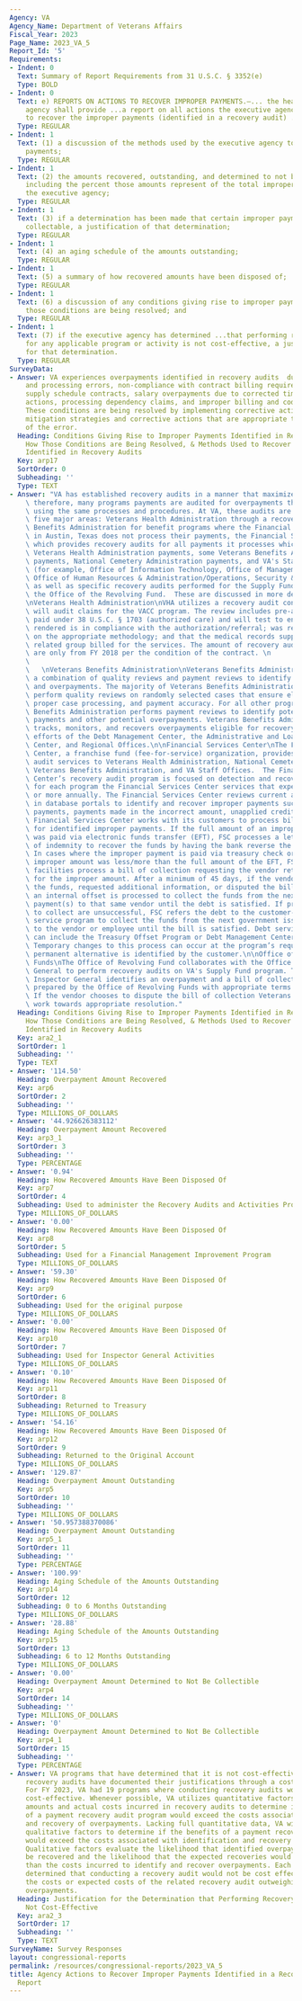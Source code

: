 ```yaml
---
Agency: VA
Agency_Name: Department of Veterans Affairs
Fiscal_Year: 2023
Page_Name: 2023_VA_5
Report_Id: '5'
Requirements:
- Indent: 0
  Text: Summary of Report Requirements from 31 U.S.C. § 3352(e)
  Type: BOLD
- Indent: 0
  Text: e) REPORTS ON ACTIONS TO RECOVER IMPROPER PAYMENTS.—... the head of the executive
    agency shall provide ...a report on all actions the executive agency is taking
    to recover the improper payments (identified in a recovery audit) ..including—
  Type: REGULAR
- Indent: 1
  Text: (1) a discussion of the methods used by the executive agency to recover improper
    payments;
  Type: REGULAR
- Indent: 1
  Text: (2) the amounts recovered, outstanding, and determined to not be collectable,
    including the percent those amounts represent of the total improper payments of
    the executive agency;
  Type: REGULAR
- Indent: 1
  Text: (3) if a determination has been made that certain improper payments are not
    collectable, a justification of that determination;
  Type: REGULAR
- Indent: 1
  Text: (4) an aging schedule of the amounts outstanding;
  Type: REGULAR
- Indent: 1
  Text: (5) a summary of how recovered amounts have been disposed of;
  Type: REGULAR
- Indent: 1
  Text: (6) a discussion of any conditions giving rise to improper payments and how
    those conditions are being resolved; and
  Type: REGULAR
- Indent: 1
  Text: (7) if the executive agency has determined ...that performing recovery audits
    for any applicable program or activity is not cost-effective, a justification
    for that determination.
  Type: REGULAR
SurveyData:
- Answer: VA experiences overpayments identified in recovery audits  due to administrative
    and processing errors, non-compliance with contract billing requirements on federal
    supply schedule contracts, salary overpayments due to corrected timecards or personnel
    actions, processing dependency claims, and improper billing and coding errors.
    These conditions are being resolved by implementing corrective actions utilizing
    mitigation strategies and corrective actions that are appropriate to the severity
    of the error.
  Heading: Conditions Giving Rise to Improper Payments Identified in Recovery Audits,
    How Those Conditions are Being Resolved, & Methods Used to Recover Improper Payments
    Identified in Recovery Audits
  Key: arp17
  SortOrder: 0
  Subheading: ''
  Type: TEXT
- Answer: "VA has established recovery audits in a manner that maximizes efficiency;\
    \ therefore, many programs payments are audited for overpayments that can be recovered\
    \ using the same processes and procedures. At VA, these audits are performed in\
    \ five major areas: Veterans Health Administration through a recovery audit, Veterans\
    \ Benefits Administration for benefit programs where the Financial Services Center\
    \ in Austin, Texas does not process their payments, the Financial Services Center\
    \ which provides recovery audits for all payments it processes which includes\
    \ Veterans Health Administration payments, some Veterans Benefits Administration\
    \ payments, National Cemetery Administration payments, and VA's Staff Offices\
    \ (for example, Office of Information Technology, Office of Management, and the\
    \ Office of Human Resources & Administration/Operations, Security & Preparedness),\
    \ as well as specific recovery audits performed for the Supply Fund payments in\
    \ the Office of the Revolving Fund.  These are discussed in more detail below.\n\
    \nVeterans Health Administration\nVHA utilizes a recovery audit contract, which\
    \ will audit claims for the VACC program. The review includes pre-authorized claims\
    \ paid under 38 U.S.C. § 1703 (authorized care) and will test to ensure the care\
    \ rendered is in compliance with the authorization/referral; was reimbursed based\
    \ on the appropriate methodology; and that the medical records support the diagnostic\
    \ related group billed for the services. The amount of recovery audits being reported\
    \ are only from FY 2018 per the condition of the contract. \n                \
    \                                                                            \
    \   \nVeterans Benefits Administration\nVeterans Benefits Administration uses\
    \ a combination of quality reviews and payment reviews to identify possible duplicates\
    \ and overpayments. The majority of Veterans Benefits Administration programs\
    \ perform quality reviews on randomly selected cases that ensure eligibility determinations,\
    \ proper case processing, and payment accuracy. For all other programs, Veterans\
    \ Benefits Administration performs payment reviews to identify potential duplicate\
    \ payments and other potential overpayments. Veterans Benefits Administration\
    \ tracks, monitors, and recovers overpayments eligible for recovery through combined\
    \ efforts of the Debt Management Center, the Administrative and Loan Accounting\
    \ Center, and Regional Offices.\n\nFinancial Services Center\nThe Financial Services\
    \ Center, a franchise fund (fee-for-service) organization, provides required recovery\
    \ audit services to Veterans Health Administration, National Cemetery Administration,\
    \ Veterans Benefits Administration, and VA Staff Offices.  The Financial Services\
    \ Center’s recovery audit program is focused on detection and recovery of overpayments\
    \ for each program the Financial Services Center services that expends $1 million\
    \ or more annually. The Financial Services Center reviews current and past payments\
    \ in database portals to identify and recover improper payments such as duplicate\
    \ payments, payments made in the incorrect amount, unapplied credits, etc. The\
    \ Financial Services Center works with its customers to process bills of collection\
    \ for identified improper payments. If the full amount of an improper payment\
    \ was paid via electronic funds transfer (EFT), FSC processes a letter of reversal/letter\
    \ of indemnity to recover the funds by having the bank reverse the erroneous transaction.\
    \ In cases where the improper payment is paid via treasury check or where the\
    \ improper amount was less/more than the full amount of the EFT, FSC or VA medical\
    \ facilities process a bill of collection requesting the vendor return the funds\
    \ for the improper amount. After a minimum of 45 days, if the vendor has not returned\
    \ the funds, requested additional information, or disputed the bill of collection,\
    \ an internal offset is processed to collect the funds from the next FSC-issued\
    \ payment(s) to that same vendor until the debt is satisfied. If previous attempts\
    \ to collect are unsuccessful, FSC refers the debt to the customer-preferred debt\
    \ service program to collect the funds from the next government issued payment(s)\
    \ to the vendor or employee until the bill is satisfied. Debt service programs\
    \ can include the Treasury Offset Program or Debt Management Center cross servicing.\
    \ Temporary changes to this process can occur at the program’s request until a\
    \ permanent alternative is identified by the customer.\n\nOffice of Revolving\
    \ Funds\nThe Office of Revolving Fund collaborates with the Office of Inspector\
    \ General to perform recovery audits on VA's Supply Fund program. The Office of\
    \ Inspector General identifies an overpayment and a bill of collection is then\
    \ prepared by the Office of Revolving Funds with appropriate terms of collection.\
    \ If the vendor chooses to dispute the bill of collection Veterans Affairs will\
    \ work towards appropriate resolution."
  Heading: Conditions Giving Rise to Improper Payments Identified in Recovery Audits,
    How Those Conditions are Being Resolved, & Methods Used to Recover Improper Payments
    Identified in Recovery Audits
  Key: ara2_1
  SortOrder: 1
  Subheading: ''
  Type: TEXT
- Answer: '114.50'
  Heading: Overpayment Amount Recovered
  Key: arp6
  SortOrder: 2
  Subheading: ''
  Type: MILLIONS_OF_DOLLARS
- Answer: '44.926626383112'
  Heading: Overpayment Amount Recovered
  Key: arp3_1
  SortOrder: 3
  Subheading: ''
  Type: PERCENTAGE
- Answer: '0.94'
  Heading: How Recovered Amounts Have Been Disposed Of
  Key: arp7
  SortOrder: 4
  Subheading: Used to administer the Recovery Audits and Activities Program
  Type: MILLIONS_OF_DOLLARS
- Answer: '0.00'
  Heading: How Recovered Amounts Have Been Disposed Of
  Key: arp8
  SortOrder: 5
  Subheading: Used for a Financial Management Improvement Program
  Type: MILLIONS_OF_DOLLARS
- Answer: '59.30'
  Heading: How Recovered Amounts Have Been Disposed Of
  Key: arp9
  SortOrder: 6
  Subheading: Used for the original purpose
  Type: MILLIONS_OF_DOLLARS
- Answer: '0.00'
  Heading: How Recovered Amounts Have Been Disposed Of
  Key: arp10
  SortOrder: 7
  Subheading: Used for Inspector General Activities
  Type: MILLIONS_OF_DOLLARS
- Answer: '0.10'
  Heading: How Recovered Amounts Have Been Disposed Of
  Key: arp11
  SortOrder: 8
  Subheading: Returned to Treasury
  Type: MILLIONS_OF_DOLLARS
- Answer: '54.16'
  Heading: How Recovered Amounts Have Been Disposed Of
  Key: arp12
  SortOrder: 9
  Subheading: Returned to the Original Account
  Type: MILLIONS_OF_DOLLARS
- Answer: '129.87'
  Heading: Overpayment Amount Outstanding
  Key: arp5
  SortOrder: 10
  Subheading: ''
  Type: MILLIONS_OF_DOLLARS
- Answer: '50.957388370086'
  Heading: Overpayment Amount Outstanding
  Key: arp5_1
  SortOrder: 11
  Subheading: ''
  Type: PERCENTAGE
- Answer: '100.99'
  Heading: Aging Schedule of the Amounts Outstanding
  Key: arp14
  SortOrder: 12
  Subheading: 0 to 6 Months Outstanding
  Type: MILLIONS_OF_DOLLARS
- Answer: '28.88'
  Heading: Aging Schedule of the Amounts Outstanding
  Key: arp15
  SortOrder: 13
  Subheading: 6 to 12 Months Outstanding
  Type: MILLIONS_OF_DOLLARS
- Answer: '0.00'
  Heading: Overpayment Amount Determined to Not Be Collectible
  Key: arp4
  SortOrder: 14
  Subheading: ''
  Type: MILLIONS_OF_DOLLARS
- Answer: '0'
  Heading: Overpayment Amount Determined to Not Be Collectible
  Key: arp4_1
  SortOrder: 15
  Subheading: ''
  Type: PERCENTAGE
- Answer: VA programs that have determined that it is not cost-effective to conduct
    recovery audits have documented their justifications through a cost benefit analysis.
    For FY 2023, VA had 19 programs where conducting recovery audits would not be
    cost-effective. Whenever possible, VA utilizes quantitative factors, such as recovery
    amounts and actual costs incurred in recovery audits to determine if the benefits
    of a payment recovery audit program would exceed the costs associated with identification
    and recovery of overpayments. Lacking full quantitative data, VA will also utilize
    qualitative factors to determine if the benefits of a payment recovery audit program
    would exceed the costs associated with identification and recovery of overpayments.
    Qualitative factors evaluate the likelihood that identified overpayments would
    be recovered and the likelihood that the expected recoveries would be greater
    than the costs incurred to identify and recover overpayments. Each of the 19 programs
    determined that conducting a recovery audit would not be cost effective due to
    the costs or expected costs of the related recovery audit outweighing the collectable
    overpayments.
  Heading: Justification for the Determination that Performing Recovery Audits are
    Not Cost-Effective
  Key: ara2_3
  SortOrder: 17
  Subheading: ''
  Type: TEXT
SurveyName: Survey Responses
layout: congressional-reports
permalink: /resources/congressional-reports/2023_VA_5
title: Agency Actions to Recover Improper Payments Identified in a Recovery Audit
  Report
---
```

